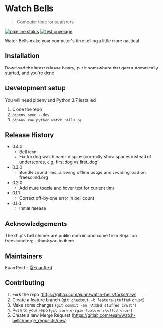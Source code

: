 # Watch Bells

> Computer time for seafarers

[![pipeline status](https://gitlab.com/euan/watch-bells/badges/master/pipeline.svg)](https://gitlab.com/euan/watch-bells/commits/master)
[![test coverage](https://gitlab.com/euan/watch-bells/badges/master/coverage.svg)](https://gitlab.com/euan/watch-bells/commits/master)

Watch Bells make your computer's time telling a little more nautical

## Installation

Download the latest release binary, put it somewhere that gets automatically started, and you're done

## Development setup

You will need pipenv and Python 3.7 installed

1. Clone the repo
2. `pipenv sync --dev`
3. `pipenv run python watch_bells.py`

## Release History

* 0.4.0
	* Bell icon
	* Fix for dog watch name display (correctly show spaces instead of underscores, e.g. first dog vs first_dog)
* 0.3.0
	* Bundle sound files, allowing offline usage and avoiding load on freesound.org
* 0.2.0
	* Add mute toggle and hover text for current time
* 0.1.1
	* Correct off-by-one error in bell count
* 0.1.0
	* Initial release

## Acknowledgements

The ship's bell chimes are public domain and come from Sojan on freesound.org - thank you to them

## Maintainers

Euan Reid – [@EuanReid](https://twitter.com/EuanReid)

## Contributing

1. Fork the repo (<https://gitlab.com/euan/watch-bells/forks/new>)
2. Create a feature branch (`git checkout -b feature-stuffed-crust`)
3. Make some changes (`git commit -am 'Added stuffed crust'`)
4. Push to your repo (`git push origin feature-stuffed-crust`)
5. Create a new Merge Request (<https://gitlab.com/euan/watch-bells/merge_requests/new>)
